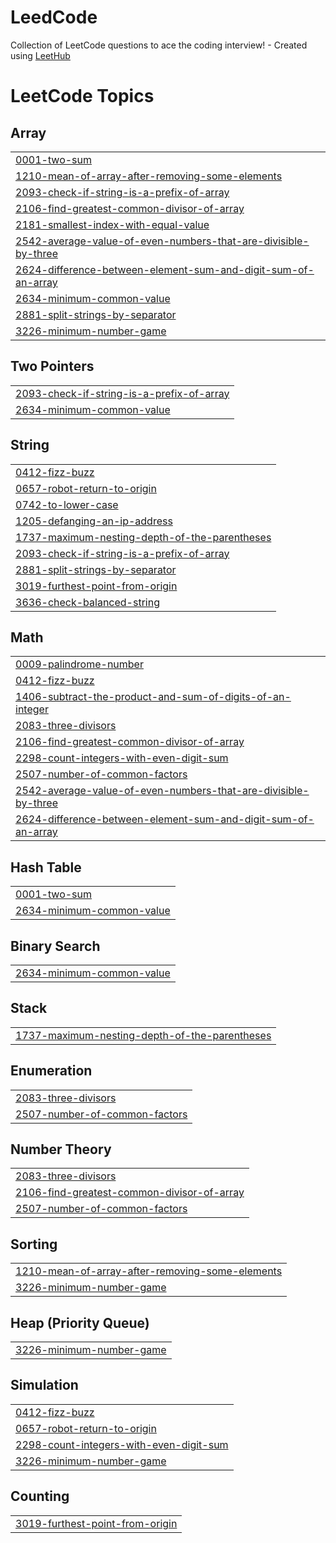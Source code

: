 # LeedCode
Collection of LeetCode questions to ace the coding interview! - Created using [LeetHub](https://github.com/QasimWani/LeetHub)

<!---LeetCode Topics Start-->
# LeetCode Topics
## Array
|  |
| ------- |
| [0001-two-sum](https://github.com/Nizaam81/LeedCode/tree/master/0001-two-sum) |
| [1210-mean-of-array-after-removing-some-elements](https://github.com/Nizaam81/LeedCode/tree/master/1210-mean-of-array-after-removing-some-elements) |
| [2093-check-if-string-is-a-prefix-of-array](https://github.com/Nizaam81/LeedCode/tree/master/2093-check-if-string-is-a-prefix-of-array) |
| [2106-find-greatest-common-divisor-of-array](https://github.com/Nizaam81/LeedCode/tree/master/2106-find-greatest-common-divisor-of-array) |
| [2181-smallest-index-with-equal-value](https://github.com/Nizaam81/LeedCode/tree/master/2181-smallest-index-with-equal-value) |
| [2542-average-value-of-even-numbers-that-are-divisible-by-three](https://github.com/Nizaam81/LeedCode/tree/master/2542-average-value-of-even-numbers-that-are-divisible-by-three) |
| [2624-difference-between-element-sum-and-digit-sum-of-an-array](https://github.com/Nizaam81/LeedCode/tree/master/2624-difference-between-element-sum-and-digit-sum-of-an-array) |
| [2634-minimum-common-value](https://github.com/Nizaam81/LeedCode/tree/master/2634-minimum-common-value) |
| [2881-split-strings-by-separator](https://github.com/Nizaam81/LeedCode/tree/master/2881-split-strings-by-separator) |
| [3226-minimum-number-game](https://github.com/Nizaam81/LeedCode/tree/master/3226-minimum-number-game) |
## Two Pointers
|  |
| ------- |
| [2093-check-if-string-is-a-prefix-of-array](https://github.com/Nizaam81/LeedCode/tree/master/2093-check-if-string-is-a-prefix-of-array) |
| [2634-minimum-common-value](https://github.com/Nizaam81/LeedCode/tree/master/2634-minimum-common-value) |
## String
|  |
| ------- |
| [0412-fizz-buzz](https://github.com/Nizaam81/LeedCode/tree/master/0412-fizz-buzz) |
| [0657-robot-return-to-origin](https://github.com/Nizaam81/LeedCode/tree/master/0657-robot-return-to-origin) |
| [0742-to-lower-case](https://github.com/Nizaam81/LeedCode/tree/master/0742-to-lower-case) |
| [1205-defanging-an-ip-address](https://github.com/Nizaam81/LeedCode/tree/master/1205-defanging-an-ip-address) |
| [1737-maximum-nesting-depth-of-the-parentheses](https://github.com/Nizaam81/LeedCode/tree/master/1737-maximum-nesting-depth-of-the-parentheses) |
| [2093-check-if-string-is-a-prefix-of-array](https://github.com/Nizaam81/LeedCode/tree/master/2093-check-if-string-is-a-prefix-of-array) |
| [2881-split-strings-by-separator](https://github.com/Nizaam81/LeedCode/tree/master/2881-split-strings-by-separator) |
| [3019-furthest-point-from-origin](https://github.com/Nizaam81/LeedCode/tree/master/3019-furthest-point-from-origin) |
| [3636-check-balanced-string](https://github.com/Nizaam81/LeedCode/tree/master/3636-check-balanced-string) |
## Math
|  |
| ------- |
| [0009-palindrome-number](https://github.com/Nizaam81/LeedCode/tree/master/0009-palindrome-number) |
| [0412-fizz-buzz](https://github.com/Nizaam81/LeedCode/tree/master/0412-fizz-buzz) |
| [1406-subtract-the-product-and-sum-of-digits-of-an-integer](https://github.com/Nizaam81/LeedCode/tree/master/1406-subtract-the-product-and-sum-of-digits-of-an-integer) |
| [2083-three-divisors](https://github.com/Nizaam81/LeedCode/tree/master/2083-three-divisors) |
| [2106-find-greatest-common-divisor-of-array](https://github.com/Nizaam81/LeedCode/tree/master/2106-find-greatest-common-divisor-of-array) |
| [2298-count-integers-with-even-digit-sum](https://github.com/Nizaam81/LeedCode/tree/master/2298-count-integers-with-even-digit-sum) |
| [2507-number-of-common-factors](https://github.com/Nizaam81/LeedCode/tree/master/2507-number-of-common-factors) |
| [2542-average-value-of-even-numbers-that-are-divisible-by-three](https://github.com/Nizaam81/LeedCode/tree/master/2542-average-value-of-even-numbers-that-are-divisible-by-three) |
| [2624-difference-between-element-sum-and-digit-sum-of-an-array](https://github.com/Nizaam81/LeedCode/tree/master/2624-difference-between-element-sum-and-digit-sum-of-an-array) |
## Hash Table
|  |
| ------- |
| [0001-two-sum](https://github.com/Nizaam81/LeedCode/tree/master/0001-two-sum) |
| [2634-minimum-common-value](https://github.com/Nizaam81/LeedCode/tree/master/2634-minimum-common-value) |
## Binary Search
|  |
| ------- |
| [2634-minimum-common-value](https://github.com/Nizaam81/LeedCode/tree/master/2634-minimum-common-value) |
## Stack
|  |
| ------- |
| [1737-maximum-nesting-depth-of-the-parentheses](https://github.com/Nizaam81/LeedCode/tree/master/1737-maximum-nesting-depth-of-the-parentheses) |
## Enumeration
|  |
| ------- |
| [2083-three-divisors](https://github.com/Nizaam81/LeedCode/tree/master/2083-three-divisors) |
| [2507-number-of-common-factors](https://github.com/Nizaam81/LeedCode/tree/master/2507-number-of-common-factors) |
## Number Theory
|  |
| ------- |
| [2083-three-divisors](https://github.com/Nizaam81/LeedCode/tree/master/2083-three-divisors) |
| [2106-find-greatest-common-divisor-of-array](https://github.com/Nizaam81/LeedCode/tree/master/2106-find-greatest-common-divisor-of-array) |
| [2507-number-of-common-factors](https://github.com/Nizaam81/LeedCode/tree/master/2507-number-of-common-factors) |
## Sorting
|  |
| ------- |
| [1210-mean-of-array-after-removing-some-elements](https://github.com/Nizaam81/LeedCode/tree/master/1210-mean-of-array-after-removing-some-elements) |
| [3226-minimum-number-game](https://github.com/Nizaam81/LeedCode/tree/master/3226-minimum-number-game) |
## Heap (Priority Queue)
|  |
| ------- |
| [3226-minimum-number-game](https://github.com/Nizaam81/LeedCode/tree/master/3226-minimum-number-game) |
## Simulation
|  |
| ------- |
| [0412-fizz-buzz](https://github.com/Nizaam81/LeedCode/tree/master/0412-fizz-buzz) |
| [0657-robot-return-to-origin](https://github.com/Nizaam81/LeedCode/tree/master/0657-robot-return-to-origin) |
| [2298-count-integers-with-even-digit-sum](https://github.com/Nizaam81/LeedCode/tree/master/2298-count-integers-with-even-digit-sum) |
| [3226-minimum-number-game](https://github.com/Nizaam81/LeedCode/tree/master/3226-minimum-number-game) |
## Counting
|  |
| ------- |
| [3019-furthest-point-from-origin](https://github.com/Nizaam81/LeedCode/tree/master/3019-furthest-point-from-origin) |
<!---LeetCode Topics End-->